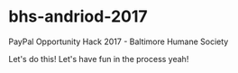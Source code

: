 # bhs-andriod-2017
PayPal Opportunity Hack 2017 - Baltimore Humane Society

Let's do this!
Let's have fun in the process yeah!
